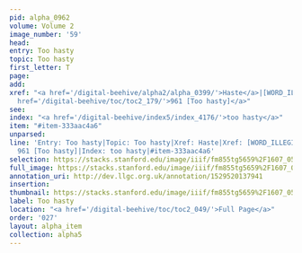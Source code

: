 ```yaml
---
pid: alpha_0962
volume: Volume 2
image_number: '59'
head: 
entry: Too hasty
topic: Too hasty
first_letter: T
page: 
add: 
xref: "<a href='/digital-beehive/alpha2/alpha_0399/'>Haste</a>|[WORD_ILLEGIBLE]|<a
  href='/digital-beehive/toc/toc2_179/'>961 [Too hasty]</a>"
see: 
index: "<a href='/digital-beehive/index5/index_4176/'>too hasty</a>"
item: "#item-333aac4a6"
unparsed: 
line: 'Entry: Too hasty|Topic: Too hasty|Xref: Haste|Xref: [WORD_ILLEGIBLE]|Xref:
  961 [Too hasty]|Index: too hasty|#item-333aac4a6'
selection: https://stacks.stanford.edu/image/iiif/fm855tg5659%2F1607_0526/335,2078,2997,442/full/0/default.jpg
full_image: https://stacks.stanford.edu/image/iiif/fm855tg5659%2F1607_0526/full/full/0/default.jpg
annotation_uri: http://dev.llgc.org.uk/annotation/1529520137941
insertion: 
thumbnail: https://stacks.stanford.edu/image/iiif/fm855tg5659%2F1607_0526/335,2078,600,180/250,/0/default.jpg
label: Too hasty
location: "<a href='/digital-beehive/toc/toc2_049/'>Full Page</a>"
order: '027'
layout: alpha_item
collection: alpha5
---
```


